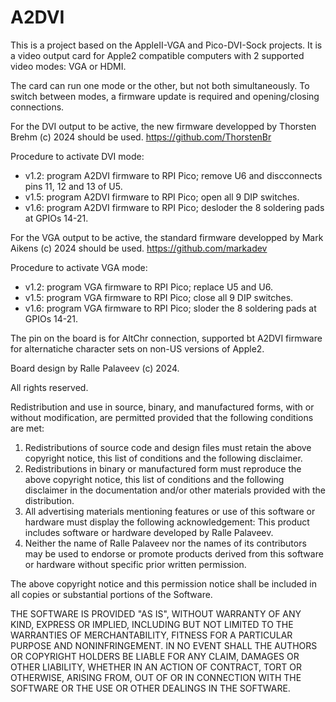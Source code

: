# A2DVI

This is a project based on the AppleII-VGA and Pico-DVI-Sock projects. It is a video output card for Apple2 compatible computers with 2 supported video modes: VGA or HDMI.

The card can run one mode or the other, but not both simultaneously. To switch between modes, a firmware update is required and opening/closing connections.

For the DVI output to be active, the new firmware developped by Thorsten Brehm (c) 2024 should be used. https://github.com/ThorstenBr

Procedure to activate DVI mode:
* v1.2:
  program A2DVI firmware to RPI Pico;
  remove U6 and discconnects pins 11, 12 and 13 of U5.
* v1.5:
  program A2DVI firmware to RPI Pico;
  open all 9 DIP switches.
* v1.6:
  program A2DVI firmware to RPI Pico;
  desloder the 8 soldering pads at GPIOs 14-21.


For the VGA output to be active, the standard firmware developped by Mark Aikens (c) 2024 should be used. https://github.com/markadev

Procedure to activate VGA mode:
* v1.2:
  program VGA firmware to RPI Pico;
  replace U5 and U6.
* v1.5:
  program VGA firmware to RPI Pico;
  close all 9 DIP switches.
* v1.6:
  program VGA firmware to RPI Pico;
  sloder the 8 soldering pads at GPIOs 14-21.

The pin on the board is for AltChr connection, supported bt A2DVI firmware for alternatiche character sets on non-US versions of Apple2.

Board design by Ralle Palaveev (c) 2024.

All rights reserved.

Redistribution and use in source, binary, and manufactured forms, with or without
modification, are permitted provided that the following conditions are met:
1. Redistributions of source code and design files must retain the above copyright
   notice, this list of conditions and the following disclaimer.
2. Redistributions in binary or manufactured form must reproduce the above copyright
   notice, this list of conditions and the following disclaimer in the
   documentation and/or other materials provided with the distribution.
3. All advertising materials mentioning features or use of this software
   or hardware must display the following acknowledgement:
   This product includes software or hardware developed by Ralle Palaveev.
4. Neither the name of Ralle Palaveev nor the
   names of its contributors may be used to endorse or promote products
   derived from this software or hardware without specific prior written permission.

The above copyright notice and this permission notice shall be included in all
copies or substantial portions of the Software.

THE SOFTWARE IS PROVIDED "AS IS", WITHOUT WARRANTY OF ANY KIND, EXPRESS OR
IMPLIED, INCLUDING BUT NOT LIMITED TO THE WARRANTIES OF MERCHANTABILITY,
FITNESS FOR A PARTICULAR PURPOSE AND NONINFRINGEMENT. IN NO EVENT SHALL THE
AUTHORS OR COPYRIGHT HOLDERS BE LIABLE FOR ANY CLAIM, DAMAGES OR OTHER
LIABILITY, WHETHER IN AN ACTION OF CONTRACT, TORT OR OTHERWISE, ARISING FROM,
OUT OF OR IN CONNECTION WITH THE SOFTWARE OR THE USE OR OTHER DEALINGS IN THE
SOFTWARE.
